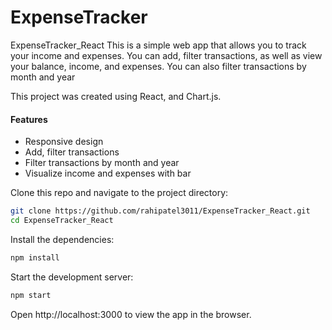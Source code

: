 # ExpenseTracker

ExpenseTracker_React
This is a simple web app that allows you to track your income and expenses. You can add, filter transactions, as well as view your balance, income, and expenses. You can also filter transactions by month and year

This project was created using React, and Chart.js.


#### Features ####
- Responsive design
- Add, filter transactions
- Filter transactions by month and year
- Visualize income and expenses with bar

Clone this repo and navigate to the project directory:
```bash
git clone https://github.com/rahipatel3011/ExpenseTracker_React.git
cd ExpenseTracker_React
```
Install the dependencies:

```bash
npm install
```

Start the development server:
```bash
npm start
```

Open http://localhost:3000 to view the app in the browser.
